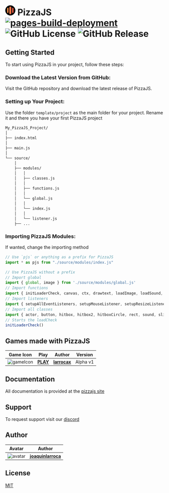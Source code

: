 
# ![Logo](/source/icons/favicon32x.png) PizzaJS [![pages-build-deployment](https://github.com/joaquinlarroca/pizzajs/actions/workflows/pages/pages-build-deployment/badge.svg)](https://github.com/joaquinlarroca/pizzajs/actions/workflows/pages/pages-build-deployment) ![GitHub License](https://img.shields.io/badge/license-MIT-%2397CA01) ![GitHub Release](https://img.shields.io/github/v/release/joaquinlarroca/pizzajs)


## Getting Started
To start using PizzaJS in your project, follow these steps:

### Download the Latest Version from GitHub:
Visit the GitHub repository and download the latest release of PizzaJS. 

### Setting up Your Project:
Use the folder `template/project` as the main folder for your project. Rename it and there you have your first PizzaJS project

```
My_PizzaJS_Project/
│
├── index.html
│
├── main.js
│
└── source/
    │
    ├── modules/
    │   │
    │   ├── classes.js
    │   │
    │   ├── functions.js
    │   │
    │   └── global.js
    │   │
    │   └── index.js
    │   │
    │   └── listener.js
    ├── ...
```

### Importing PizzaJS Modules:
If wanted, change the importing method

```js
// Use `pjs` or anything as a prefix for PizzaJS
import * as pjs from "./source/modules/index.js"
```

```js
// Use PizzaJS without a prefix
// Import global
import { global, image } from './source/modules/global.js'
// Import functions
import { initLoaderCheck, canvas, ctx, drawtext, loadImage, loadSound, loadFont, fillRect, setup, start, clear, fitText, measureTextWidth, shakeScreen } from './source/modules/functions.js';
// Import listeners
import { setupAllEventListeners, setupMouseListener, setupResizeListener, setupKeyboardListener, keyPressed, mouse, pressedKeys } from './source/modules/listener.js';
// Import all classes
import { actor, button, hitbox, hitbox2, hitboxCircle, rect, sound, slider, timeout } from './source/modules/classes.js';
// Starts the loadCheck
initLoaderCheck()
```
## Games made with PizzaJS

| Game Icon | Play | Author | Version |
|-----------|------|--------|---------|
| <img src="https://img.itch.zone/aW1nLzEzNzY4MTUxLnBuZw==/315x250%23c/dY6IHU.png" alt="gameIcon" width="128"/> |  [**PLAY**](https://larrocax.itch.io/alien-laser-ray) | [**larrocax**](https://larrocax.itch.io/) | Alpha v1 | 

## Documentation
All documentation is provided at the [pizzajs site](https://joaquinlarroca.github.io/pizzajs/)

## Support
To request support visit our [discord](https://discord.gg/BmNS5aBEPT)

## Author

| Avatar | Author |
|--------|-------------------------|
| <img src="https://avatars.githubusercontent.com/u/52870198?v=4" alt="avatar" width="32"/> |  [**joaquinlarroca**](https://github.com/joaquinlarroca/) | 

## License
[MIT](LICENSE)
